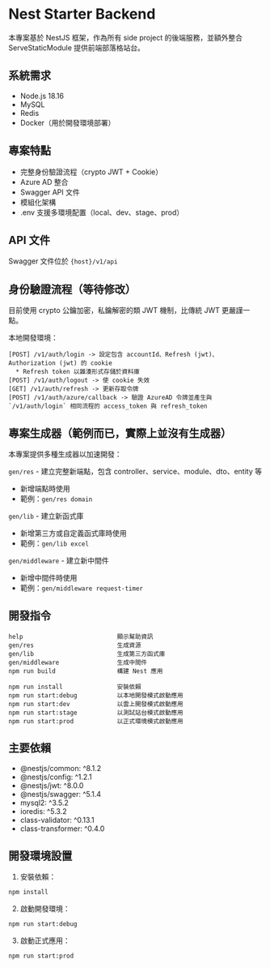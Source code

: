 # Nest Starter Backend

本專案基於 NestJS 框架，作為所有 side project 的後端服務，並額外整合 ServeStaticModule 提供前端部落格站台。

## 系統需求

- Node.js 18.16
- MySQL
- Redis
- Docker（用於開發環境部署）

## 專案特點

- 完整身份驗證流程（crypto JWT + Cookie）
- Azure AD 整合
- Swagger API 文件
- 模組化架構
- .env 支援多環境配置（local、dev、stage、prod）

## API 文件

Swagger 文件位於 `{host}/v1/api`

## 身份驗證流程（等待修改）

目前使用 crypto 公鑰加密，私鑰解密的類 JWT 機制，比傳統 JWT 更嚴謹一點。

本地開發環境：

```
[POST] /v1/auth/login -> 設定包含 accountId、Refresh (jwt)、Authorization (jwt) 的 cookie
  * Refresh token 以雜湊形式存儲於資料庫
[POST] /v1/auth/logout -> 使 cookie 失效
[GET] /v1/auth/refresh -> 更新存取令牌
[POST] /v1/auth/azure/callback -> 驗證 AzureAD 令牌並產生與 `/v1/auth/login` 相同流程的 access_token 與 refresh_token
```

## 專案生成器（範例而已，實際上並沒有生成器）

本專案提供多種生成器以加速開發：

`gen/res` - 建立完整新端點，包含 controller、service、module、dto、entity 等
- 新增端點時使用
- 範例：`gen/res domain`

`gen/lib` - 建立新函式庫
- 新增第三方或自定義函式庫時使用
- 範例：`gen/lib excel`

`gen/middleware` - 建立新中間件
- 新增中間件時使用
- 範例：`gen/middleware request-timer`

## 開發指令

```
help                          顯示幫助資訊
gen/res                       生成資源
gen/lib                       生成第三方函式庫
gen/middleware                生成中間件
npm run build                 構建 Nest 應用

npm run install               安裝依賴
npm run start:debug           以本地開發模式啟動應用
npm run start:dev             以雲上開發模式啟動應用
npm run start:stage           以測試站台模式啟動應用
npm run start:prod            以正式環境模式啟動應用
```

## 主要依賴

- @nestjs/common: ^8.1.2
- @nestjs/config: ^1.2.1
- @nestjs/jwt: ^8.0.0
- @nestjs/swagger: ^5.1.4
- mysql2: ^3.5.2
- ioredis: ^5.3.2
- class-validator: ^0.13.1
- class-transformer: ^0.4.0

## 開發環境設置

1. 安裝依賴：
```bash
npm install
```

2. 啟動開發環境：
```bash
npm run start:debug
```

3. 啟動正式應用：
```bash
npm run start:prod
```
